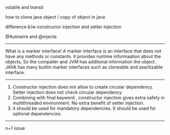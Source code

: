 
volatile and transit

how to clone java object / copy of object in java

difference b/w constructor injection and setter injection


@Autowire  and  @injecta


----------------------------------------------------------
What is a marker interface!
A marker interface is an interface that does not have any methods or constants. it provides runtime informaation about the objects, So the compailer and JVM has additonal information the object.
JAVA has many builtin marker interfaces such as cloneable and searilizable interface.


----------------------------------------

1) Constructor injection does not allow to create circular dependency.                                                  Setter injection does not check circular dependency
2) Combining with final keyword , constructor injection gives extra safety in multithreaded environment.                No extra benefit of setter injection.
3) it should be used for mandatory dependencies.                                                                        It should be used for optional dependencies.


-----------------------------------------


n+1 issue 